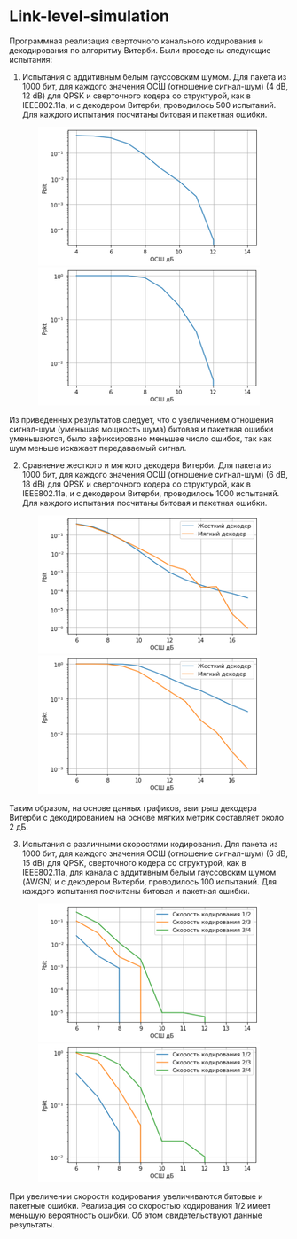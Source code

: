 # Link-level-simulation
Программная реализация сверточного канального кодирования и декодирования по алгоритму Витерби. 
Были проведены следующие испытания:

1. Испытания с аддитивным белым гауссовским шумом.
Для пакета из 1000 бит, для каждого значения ОСШ (отношение сигнал-шум) (4 dB, 12 dB) для QPSK и сверточного кодера со структурой, как в IEEE802.11a, и с декодером Витерби, проводилось 500 испытаний. Для каждого испытания посчитаны битовая и пакетная ошибки.

<p align="center">
  <img width="400" height="250" src="Tests with additive white Gaussian noise(BER, CodeRate 0,5).png">
  <img width="400" height="250" src="Tests with additive white Gaussian noise(PER, CodeRate 0,5).png">
</p>

Из приведенных результатов следует, что с увеличением отношения сигнал-шум (уменьшая мощность шума) битовая и пакетная ошибки уменьшаются, было зафиксировано меньшее число ошибок, так как шум меньше искажает передаваемый сигнал.

2. Сравнение жесткого и мягкого декодера Витерби.
Для пакета из 1000 бит, для каждого значения ОСШ (отношение сигнал-шум) (6 dB, 18 dB) для QPSK и сверточного кодера со структурой, как в IEEE802.11a, и с декодером Витерби, проводилось 1000 испытаний. Для каждого испытания посчитаны битовая и пакетная ошибки.

<p align="center">
  <img width="400" height="250" src="Results of comparing soft and hard Viterbi decoder(BER).png">
  <img width="400" height="250" src="Results of comparing soft and hard Viterbi decoder(PER).png">
</p>

Таким образом, на основе данных графиков, выигрыш декодера Витерби с декодированием на основе мягких метрик составляет около 2 дБ.

3. Испытания с различными скоростями кодирования.
Для пакета из 1000 бит, для каждого значения ОСШ (отношение сигнал-шум) (6 dB, 15 dB) для QPSK, сверточного кодера со структурой, как в IEEE802.11a, для канала с аддитивным белым гауссовским шумом (AWGN) и с декодером Витерби, проводилось 100 испытаний. Для каждого испытания посчитаны битовая и пакетная ошибки.

<p align="center">
  <img width="400" height="250" src="Tests with different coding rates(BER).png">
  <img width="400" height="250" src="Tests with different coding rates(PER).png">
</p>
 
При увеличении скорости кодирования увеличиваются битовые и пакетные ошибки. Реализация со скоростью кодирования 1/2 имеет меньшую вероятность ошибки. Об этом свидетельствуют данные результаты.




